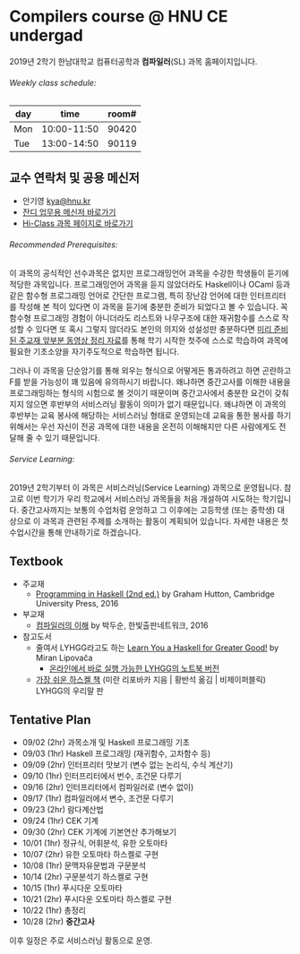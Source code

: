 # Compilers course @ HNU CE undergad
2019년 2학기 한남대학교 컴퓨터공학과 **컴파일러**(SL) 과목 홈페이지입니다.
###### Weekly class schedule:
| day |   time      | room#  |
|-----|-------------|--------|
| Mon | 10:00-11:50 | 90420  |
| Tue | 13:00-14:50 | 90119  |

## 교수 연락처 및 공용 메신저
* 안기영 kya@hnu.kr
* [잔디 업무용 메신저 바로가기](https://compiler2019.jandi.com/)
* [Hi-Class 과목 페이지로 바로가기](https://hiclass.hannam.ac.kr/courses/9200)

###### Recommended Prerequisites:
이 과목의 공식적인 선수과목은 없지만 프로그래밍언어 과목을 수강한 학생들이 듣기에 적당한 과목입니다.
프로그래밍언어 과목을 듣지 않았더라도 Haskell이나 OCaml 등과 같은 함수형 프로그래밍 언어로 간단한 프로그램,
특히 장난감 언어에 대한 인터프리터를 작성해 본 적이 있다면 이 과목을 듣기에 충분한 준비가 되었다고 볼 수 있습니다.
꼭 함수형 프로그래밍 경험이 아니더라도 리스트와 나무구조에 대한 재귀함수를 스스로 작성할 수 있다면
또 혹시 그렇지 않더라도 본인의 의지와 성설성만 충분하다면 [미리 준비된 주교재 앞부분 동영상 정리 자료](https://loom.com/share/folder/3be2bf727d6c4c0e85d35f6c81db7dbb)를 통해
학기 시작한 첫주에 스스로 학습하여 과목에 필요한 기초소양을 자기주도적으로 학습하면 됩니다.

그러나 이 과목을 단순암기를 통해 외우는 형식으로 어떻게든 통과하려고 하면 곤란하고 F를 받을 가능성이 꽤 있음에 유의하시기 바랍니다.
왜냐하면 중간고사를 이해한 내용을 프로그래밍하는 형식의 시험으로 볼 것이기 때문이며 중간고사에서 충분한 요건이 갖춰지지 않으면
후반부의 서비스러닝 활동이 의미가 없기 때문입니다. 왜냐하면 이 과목의 후반부는 교육 봉사에 해당하는 서비스러닝 형태로 운영되는데
교육을 통한 봉사를 하기 위해서는 우선 자신이 전공 과목에 대한 내용을 온전히 이해해지만 다른 사람에게도 전달해 줄 수 있기 때문입니다.

###### Service Learning:
2019년 2학기부터 이 과목은 서비스러닝(Service Learning) 과목으로 운영됩니다.
참고로 이번 학기가 우리 학교에서 서비스러닝 과목들을 처음 개설하여 시도하는 학기입니다.
중간고사까지는 보통의 수업처럼 운엉하고 그 이후에는 고등학생 (또는 중학생) 대상으로
이 과목과 관련된 주제를 소개하는 활동이 계획되어 있습니다.
자세한 내용은 첫 수업시간을 통해 안내하기로 하겠습니다.

## Textbook
* 주교재
    - [Programming in Haskell (2nd ed.)](http://www.cs.nott.ac.uk/~pszgmh/pih.html) by Graham Hutton, Cambridge University Press, 2016
* 부교재
    - [컴파일러의 이해](http://www.hanbit.co.kr/store/books/look.php?p_code=B4565472056) by 박두순, 한빛출판네트워크, 2016
* 참고도서
    - 줄여서 LYHGG라고도 하는 [Learn You a Haskell for Greater Good!](http://learnyouahaskell.com/) by Miran Lipovača
        * [온라인에서 바로 실행 가능한 LYHGG의 노트북 버전](https://github.com/jamesdbrock/learn-you-a-haskell-notebook)
    - [가장 쉬운 하스켈 책](http://www.kyobobook.co.kr/product/detailViewKor.laf?barcode=9788994774619)
      (미란 리포바카 지음 | 황반석 옮김 | 비제이퍼블릭) LYHGG의 우리말 판
## Tentative Plan
 * 09/02 (2hr) 과목소개 및 Haskell 프로그래밍 기초
 * 09/03 (1hr) Haskell 프로그래밍 (재귀함수, 고차함수 등)
 * 09/09 (2hr) 인터프리터 맛보기 (변수 없는 논리식, 수식 계산기)
 * 09/10 (1hr) 인터프리터에서 번수, 조건문 다루기
 * 09/16 (2hr) 인터프리터에서 컴파일러로 (변수 없이)
 * 09/17 (1hr) 컴파일러에서 변수, 조건문 다루기
 * 09/23 (2hr) 람다계산법
 * 09/24 (1hr) CEK 기계
 * 09/30 (2hr) CEK 기계에 기본연산 추가해보기
 * 10/01 (1hr) 정규식, 어휘분석, 유한 오토마타
 * 10/07 (2hr) 유한 오토마타 하스켈로 구현
 * 10/08 (1hr) 문맥자유문법과 구문분석
 * 10/14 (2hr) 구문분석기 하스켈로 구현
 * 10/15 (1hr) 푸시다운 오토마타
 * 10/21 (2hr) 푸시다운 오토마타 하스켈로 구현
 * 10/22 (1hr) 총정리
 * 10/28 (2hr) **중간고사**

이후 일정은 주로 서비스러닝 활동으로 운영.
